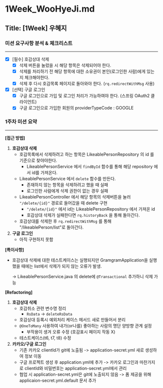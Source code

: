# 1Week_WooHyeJi.md

## Title: [1Week] 우혜지

### 미션 요구사항 분석 & 체크리스트

---
- [x] [필수] 호감상대 삭제
    - [x] 삭제 버튼을 눌렀을 시 해당 항목은 삭제되어야 한다.
    - [x] 삭제를 처리하기 전 해당 항목에 대한 소유권이 본인(로그인한 사람)에게 있는지 체크해야한다.
    - [x] 삭제 후 다시 호감목록 페이지로 돌아와야 한다. (`rq.redirectWithMsg` 사용)
- [x] [선택] 구글 로그인
    - [x] 구글 로그인으로 가입 및 로그인 처리가 가능하여야 한다. (스프링 OAuth2 클라이언트)
    - [x] 구글 로그인으로 가입한 회원의 providerTypeCode : GOOGLE

### 1주차 미션 요약

---

**[접근 방법]**
1. **호감상대 삭제**
    - 호감목록에서 삭제하려고 하는 항목은 LikeablePersonRepository 의 id 를 기준으로 찾야야한다.
        - LikeablePersonService 에서 `findById` 함수를 통해 해당 repository 에서 id를 가져온다.
    - LikeablePersonService 에서 `delete` 함수를 만든다.
        - 존재하지 않는 항목을 삭제하려고 했을 때 실패
        - 로그인한 사람에게 삭제 권한이 없는 경우 실패
    - LikeablePersonController 에서 해당 항목의 삭제버튼을 눌러 `"/delete/{id}"` 경로로 들어갔을 때 delete 구현
        - `"/delete/{id}"` 에서 id는 LikeablePersonRepository 에서 가져온 id
        - 호감상대 삭제가 실패한다면 `rq.historyBack` 을 통해 돌아간다.
    - 호감상대를 삭제한 후 `rq.redirectWithMsg` 를 통해 "/likeablePerson/list"로 돌아간다.
2. **구글 로그인**
    - 아직 구현하지 못함

**[특이사항]**
- 호감상대 삭제에 대한 테스트케이스는 실행되지만 GramgramApplication을 실행했을 때에는 list에서 삭제가 되지 않는 오류가 발생.
    
    -> LikeablePersonService.java 의 delete에 `@Transactional` 추가하니 삭제 가능 


**[Refactoring]**
1. **호감상대 삭제**
    - 호감취소 관련 변수명 정리
      - `RsData` -> `deleteRsData`
    - 호감상대 등록시 예외처리 케이스 메서드 새로 만들어서 분리
    - `@OneToMany` 사용하여 내가(or나를) 좋아하는 사람의 명단 양방향 관계 설정
      - 부작용이 생겨 오류 수정 (호감표시 페이지 작동 X)
    - 테스트케이스(t6, t7, t8) 수정
2. **카카오/구글 로그인**
    - 기존 카카오 clientId가 git에 노출됨
        -> application-secret.yml 새로 생성하여 정보 이동
    - 구글 프로젝트 생성 후 application.yml에 추가
        -> 카카오 로그인과 마찬가지로 clientId와 비밀번호는 application-secret.yml에서 관리
    - 협업 시 application-secret.yml은 git에 노출되지 않음
        -> 폼 제공을 위해 applicaion-secret.yml.default 문서 추가